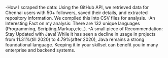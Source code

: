 -How I scraped the data: Using the GitHub API, we retrieved data for Chennai users with 50+ followers, saved their details, and extracted repository information. We compiled this into CSV files for analysis.
-An Interesting Fact on my analysis: There are 132 unique languages (Programming, Scripting,Markup,etc..).
-A small piece of Recommendation: Stay Updated with Java! While it has seen a decline in usage in projects from 11.31%(till 2020) to 4.79%(after 2020), Java remains a strong foundational language. Keeping it in your skillset can benefit you in many enterprise and backend systems.
